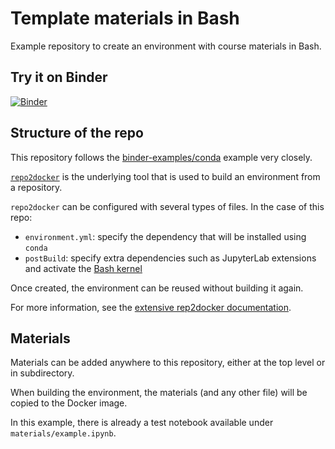 # Template materials in Bash

Example repository to create an environment with course materials in Bash.


## Try it on Binder

[![Binder](https://mybinder.org/badge_logo.svg)](https://mybinder.org/v2/gh/plasmabio/template-bash/master?urlpath=%2Flab/)


## Structure of the repo

This repository follows the [binder-examples/conda](https://github.com/binder-examples/conda) example very closely.

[`repo2docker`](https://repo2docker.readthedocs.io) is the underlying tool that is used to build an environment from a repository.

`repo2docker` can be configured with several types of files. In the case of this repo:

- `environment.yml`: specify the dependency that will be installed using `conda`
- `postBuild`: specify extra dependencies such as JupyterLab extensions and activate the [Bash kernel](https://github.com/takluyver/bash_kernel)

Once created, the environment can be reused without building it again.

For more information, see the [extensive rep2docker documentation](https://repo2docker.readthedocs.io).


## Materials

Materials can be added anywhere to this repository, either at the top level or in subdirectory.

When building the environment, the materials (and any other file) will be copied to the Docker image.

In this example, there is already a test notebook available under `materials/example.ipynb`.
